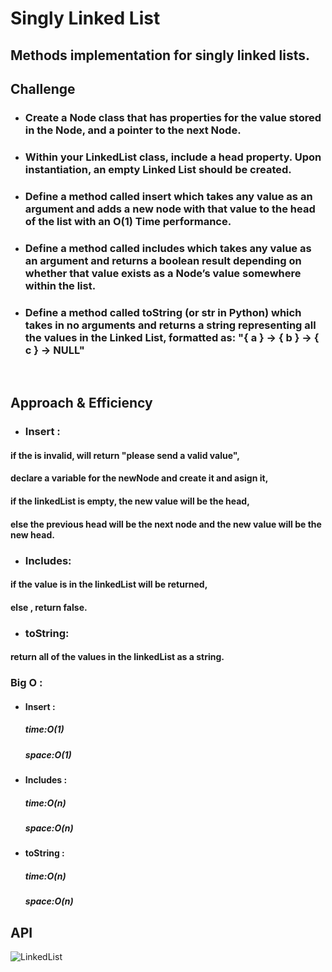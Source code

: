 # Singly Linked List

## Methods implementation for singly linked lists.

## Challenge
* ### Create a Node class that has properties for the value stored in the Node, and a pointer to the next Node.
* ### Within your LinkedList class, include a head property. Upon instantiation, an empty Linked List should be created.
* ### Define a method called insert which takes any value as an argument and adds a new node with that value to the head of the list with an O(1) Time performance.
* ### Define a method called includes which takes any value as an argument and returns a boolean result depending on whether that value exists as a Node’s value somewhere within the list.
* ### Define a method called toString (or __str__ in Python) which takes in no arguments and returns a string representing all the values in the Linked List, formatted as: "{ a } -> { b } -> { c } -> NULL"

<br>

## Approach & Efficiency
- ### Insert : 
#### if the is invalid, will return "please send a valid value",
#### declare a variable for the newNode and create it and asign it,
#### if the linkedList is empty, the new value will be the head,
#### else the previous head will be the next node and the new value will be the new head. 
- ### Includes: 
#### if the value is in the linkedList will be returned,
#### else , return false.
- ### toString:
#### return all of the values in the linkedList as a string.


### Big O :
* #### Insert : 
   ##### time:O(1)
   ##### space:O(1)
* #### Includes : 
   ##### time:O(n)
   ##### space:O(n) 
* #### toString :
   ##### time:O(n)
   ##### space:O(n) 

## API

![LinkedList](../../assets/linked-list.png)

